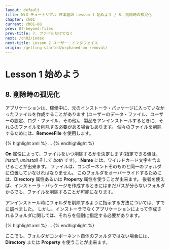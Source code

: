```yaml
---
layout: default
title: WiX チュートリアル 日本語訳 Lesson 1 始めよう / 8. 削除時の孤児化
chapter: ch01
current: ch01-08
prev: 07-beyond-files
prev-title: 7. ファイルだけでなく
next: /ch02/index
next-title: Lesson 2 ユーザー・インタフェイス
origin: /getting-started/orphaned-on-removal/
---
```

# Lesson 1 始めよう

## 8. 削除時の孤児化

アプリケーションは、稼働中に、元のインストーラ・パッケージに入っていなかったファイルを作成することがあります
(ユーザーのデータ・ファイル、ユーザーの設定、ログ・ファイル、その他)。
製品をアンインストールするときに、それらのファイルを削除する必要がある場合もあります。
個々のファイルを削除するためには、**RemoveFile** を使用します。

{% highlight xml %}
<Component>
  ...
  <RemoveFile Id='LogFile' On='uninstall' Name='Hoge10User.log' />
</Component>
{% endhighlight %}

**On** 属性によって、ファイルをいつ削除するかを決定します(指定できる値は、*install*, *uninstall* そして *both* です)。
**Name** には、ワイルドカード文字を含ませることが出来ます。
ファイルは、コンポーネントそのものと同一のフォルダに位置していなければなりません。
このフォルダをオーバーライドするためには、**Directory** 属性あるいは **Property** 属性を使うことが出来ます。
後者を使えば、インストーラ・パッケージを作成するときにはまだパスが分らないフォルダからでも、ファイルを削除することが可能になります。

アンインストール時にフォルダを削除するように指示する方法については、すでに調べました。
しかし、インストーラでなくアプリケーションによって作成されるフォルダに関しては、それらを個別に指定する必要があります。

{% highlight xml %}
<Component>
  ...
  <RemoveFolder Id='LogFolder' On='uninstall' />
</Component>
{% endhighlight %}

ここでも、フォルダがコンポーネント自体のフォルダではない場合には、**Directory** または **Property** を使うことが出来ます。